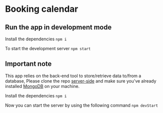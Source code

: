 # Booking calendar

## Run the app in development mode

Install the dependencies `npm i`

To start the development server `npm start`

## Important note

This app relies on the back-end tool to store/retrieve data to/from a database, Please clone the repo [server-side](https://github.com/Omar-He/bc-server-side) and make sure you've already installed [MongoDB](https://docs.mongodb.com/manual/installation/) on your machine.

Install the dependencies `npm i`

Now you can start the server by using the following command `npm devStart`
